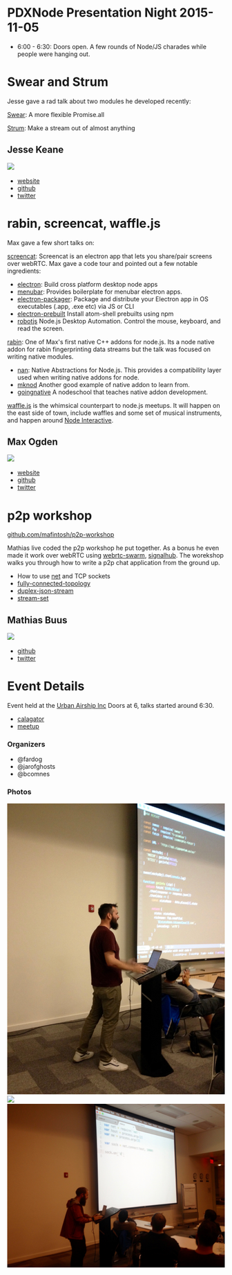 # PDXNode Presentation Night 2015-11-05

- 6:00 - 6:30:  Doors open.  A few rounds of Node/JS charades while people were hanging out.

# Swear and Strum

Jesse gave a rad talk about two modules he developed recently:

[Swear](https://github.com/jarofghosts/swear): A more flexible Promise.all

[Strum](https://github.com/jarofghosts/strum): Make a stream out of almost anything

## Jesse Keane

<img src="https://avatars0.githubusercontent.com/u/1013892?v=3&s=460" height="200">

- [website](http://jessekeane.me/)
- [github](https://github.com/jarofghosts)
- [twitter](https://twitter.com/jarofghosts)


# rabin, screencat, waffle.js

Max gave a few short talks on:

[screencat](https://github.com/maxogden/screencat): Screencat is an electron app that lets you share/pair screens over webRTC.  Max gave a code tour and pointed out a few notable ingredients:

- [electron](http://electron.atom.io/): Build cross platform desktop node apps
- [menubar](https://github.com/maxogden/menubar): Provides boilerplate for menubar electron apps.
- [electron-packager](https://github.com/maxogden/electron-packager): Package and distribute your Electron app in OS executables (.app, .exe etc) via JS or CLI
- [electron-prebuilt](https://github.com/mafintosh/electron-prebuilt) Install atom-shell prebuilts using npm
- [robotjs](https://github.com/octalmage/robotjs) Node.js Desktop Automation. Control the mouse, keyboard, and read the screen.

[rabin](https://github.com/maxogden/rabin):  One of Max's first native C++ addons for node.js.  Its a node native addon for rabin fingerprinting data streams but the talk was focused on writing native modules.

- [nan](https://github.com/nodejs/nan): Native Abstractions for Node.js.  This provides a compatibility layer used when writing native addons for node.
- [mknod](https://github.com/mafintosh/mknod) Another good example of native addon to learn from.
- [goingnative](https://github.com/workshopper/goingnative) A nodeschool that teaches native addon development.

[waffle.js](https://wafflejs.com/) is the whimsical counterpart to node.js meetups.  It will happen on the east side of town, include waffles and some set of musical instruments, and happen around [Node Interactive](http://events.linuxfoundation.org/events/node-interactive).

## Max Ogden

<img src="https://avatars3.githubusercontent.com/u/39759?v=3&s=460" height="200">

- [website](maxogden.com)
- [github](https://github.com/maxogden)
- [twitter](https://twitter.com/@denormalize)

# p2p workshop

[github.com/mafintosh/p2p-workshop](https://github.com/mafintosh/p2p-workshop)

Mathias live coded the p2p workshop he put together.  As a bonus he even made it work over webRTC using [webrtc-swarm](https://github.com/mafintosh/webrtc-swarm), [signalhub](https://github.com/mafintosh/signalhub).  The worekshop walks you through how to write a p2p chat application from the ground up.

- How to use [net](https://nodejs.org/api/net.html) and TCP sockets
- [fully-connected-topology](https://www.npmjs.com/package/fully-connected-topology)
- [duplex-json-stream](https://www.npmjs.com/package/duplex-json-stream)
- [stream-set](https://www.npmjs.com/package/stream-set)

## Mathias Buus

<img src="https://avatars3.githubusercontent.com/u/376661?v=3&s=460" height="200">

- [github](https://github.com/mafintosh)
- [twitter](https://twitter.com/@mafintosh)

# Event Details

Event held at the [Urban Airship Inc](http://calagator.org/venues/202393660) Doors at 6, talks started around 6:30.

- [calagator](http://calagator.org/events/1250469345)
- [meetup](http://www.meetup.com/pdxnode/events/225211587/)

### Organizers

- @fardog
- @jarofghosts
- @bcomnes

### Photos

<img src="IMG_4386.jpg">
<img src="IMG_4389.jpg">
<img src="IMG_4390.jpg">



